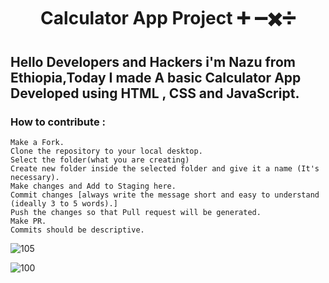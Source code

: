<h1 align="center">Calculator App Project ➕ ➖✖️➗</h1>

## Hello Developers and Hackers i'm Nazu from Ethiopia,Today I made A basic Calculator App Developed using HTML , CSS and JavaScript.

### How to contribute :

    Make a Fork.
    Clone the repository to your local desktop.
    Select the folder(what you are creating)
    Create new folder inside the selected folder and give it a name (It's necessary).
    Make changes and Add to Staging here.
    Commit changes [always write the message short and easy to understand (ideally 3 to 5 words).]
    Push the changes so that Pull request will be generated.
    Make PR.
    Commits should be descriptive.


![105](https://user-images.githubusercontent.com/108541991/192867927-35e06920-9ada-4f04-a4a2-de71cdfdb168.jpg)

![100](https://user-images.githubusercontent.com/108541991/192867952-f0f72775-7734-4938-be28-669208e1c87f.jpg)
